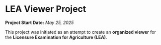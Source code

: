 # LEA Viewer Project

**Project Start Date:** *May 25, 2025*

This project was initiated as an attempt to create an **organized viewer** for the **Licensure Examination for Agriculture (LEA)**.